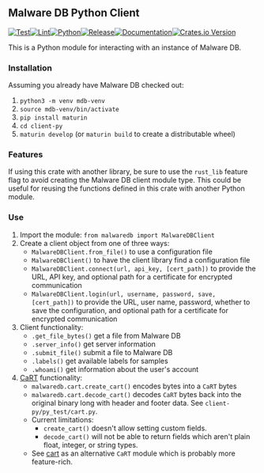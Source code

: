 ## Malware DB Python Client
[![Test](https://github.com/malwaredb/malwaredb-rs/actions/workflows/test.yml/badge.svg)](https://github.com/malwaredb/malwaredb-rs/actions/workflows/test.yml)[![Lint](https://github.com/malwaredb/malwaredb-rs/actions/workflows/lint.yml/badge.svg)](https://github.com/malwaredb/malwaredb-rs/actions/workflows/lint.yml)[![Python](https://github.com/malwaredb/malwaredb-rs/actions/workflows/python_release.yml/badge.svg)](https://github.com/malwaredb/malwaredb-rs/actions/workflows/python_release.yml)[![Release](https://github.com/malwaredb/malwaredb-rs/actions/workflows/release.yml/badge.svg)](https://github.com/malwaredb/malwaredb-rs/actions/workflows/release.yml)[![Documentation](https://docs.rs/malwaredb-client-py/badge.svg)](https://docs.rs/malwaredb-client-py/)[![Crates.io Version](https://img.shields.io/crates/v/malwaredb-client-py)](https://crates.io/crates/malwaredb-client-py)

This is a Python module for interacting with an instance of Malware DB.

### Installation
Assuming you already have Malware DB checked out:

1. `python3 -m venv mdb-venv`
2. `source mdb-venv/bin/activate`
3. `pip install maturin`
4. `cd client-py`
5. `maturin develop` (or `maturin build` to create a distributable wheel)

### Features
If using this crate with another library, be sure to use the `rust_lib` feature flag to avoid creating the Malware DB client module type. This could be useful for reusing the functions defined in this crate with another Python module.

### Use
1. Import the module: `from malwaredb import MalwareDBClient`
2. Create a client object from one of three ways:
    * `MalwareDBClient.from_file()` to use a configuration file
    * `MalwareDBClient()` to have the client library find a configuration file
    * `MalwareDBClient.connect(url, api_key, [cert_path])` to provide the URL, API key, and optional path for a certificate for encrypted communication
    * `MalwareDBClient.login(url, username, password, save, [cert_path])` to provide the URL, user name, password, whether to save the configuration, and optional path for a certificate for encrypted communication
3. Client functionality:
    * `.get_file_bytes()` get a file from Malware DB 
    * `.server_info()` get server information
    * `.submit_file()` submit a file to Malware DB
    * `.labels()` get available labels for samples
    * `.whoami()` get information about the user's account
4. [CaRT](https://github.com/CybercentreCanada/cart) functionality:
    * `malwaredb.cart.create_cart()` encodes bytes into a `CaRT` bytes
    * `malwaredb.cart.decode_cart()` decodes `CaRT` bytes back into the original binary long with header and footer data. See `client-py/py_test/cart.py`.
    * Current limitations:
        * `create_cart()` doesn't allow setting custom fields.
        * `decode_cart()` will not be able to return fields which aren't plain float, integer, or string types.
    * See [cart](https://pypi.org/project/cart/) as an alternative `CaRT` module which is probably more feature-rich.
